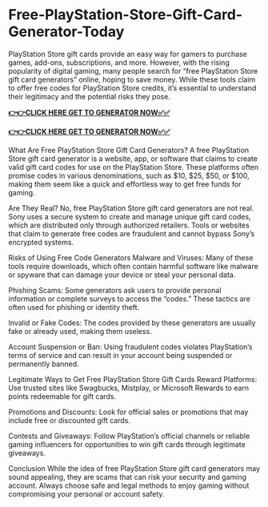 # Free-PlayStation-Store-Gift-Card-Generator-Today

PlayStation Store gift cards provide an easy way for gamers to purchase games, add-ons, subscriptions, and more. However, with the rising popularity of digital gaming, many people search for “free PlayStation Store gift card generators” online, hoping to save money. While these tools claim to offer free codes for PlayStation Store credits, it’s essential to understand their legitimacy and the potential risks they pose.

[**👉👉CLICK HERE GET TO GENERATOR NOW✅✅**](https://free24.raj-solution.com/free-psn-gift-card/)

[**👉👉CLICK HERE GET TO GENERATOR NOW✅✅**](https://free24.raj-solution.com/free-psn-gift-card/)


What Are Free PlayStation Store Gift Card Generators?
A free PlayStation Store gift card generator is a website, app, or software that claims to create valid gift card codes for use on the PlayStation Store. These platforms often promise codes in various denominations, such as $10, $25, $50, or $100, making them seem like a quick and effortless way to get free funds for gaming.

Are They Real?
No, free PlayStation Store gift card generators are not real. Sony uses a secure system to create and manage unique gift card codes, which are distributed only through authorized retailers. Tools or websites that claim to generate free codes are fraudulent and cannot bypass Sony’s encrypted systems.

Risks of Using Free Code Generators
Malware and Viruses: Many of these tools require downloads, which often contain harmful software like malware or spyware that can damage your device or steal your personal data.

Phishing Scams: Some generators ask users to provide personal information or complete surveys to access the “codes.” These tactics are often used for phishing or identity theft.

Invalid or Fake Codes: The codes provided by these generators are usually fake or already used, making them useless.

Account Suspension or Ban: Using fraudulent codes violates PlayStation’s terms of service and can result in your account being suspended or permanently banned.

Legitimate Ways to Get Free PlayStation Store Gift Cards
Reward Platforms: Use trusted sites like Swagbucks, Mistplay, or Microsoft Rewards to earn points redeemable for gift cards.

Promotions and Discounts: Look for official sales or promotions that may include free or discounted gift cards.

Contests and Giveaways: Follow PlayStation’s official channels or reliable gaming influencers for opportunities to win gift cards through legitimate giveaways.

Conclusion
While the idea of free PlayStation Store gift card generators may sound appealing, they are scams that can risk your security and gaming account. Always choose safe and legal methods to enjoy gaming without compromising your personal or account safety.
